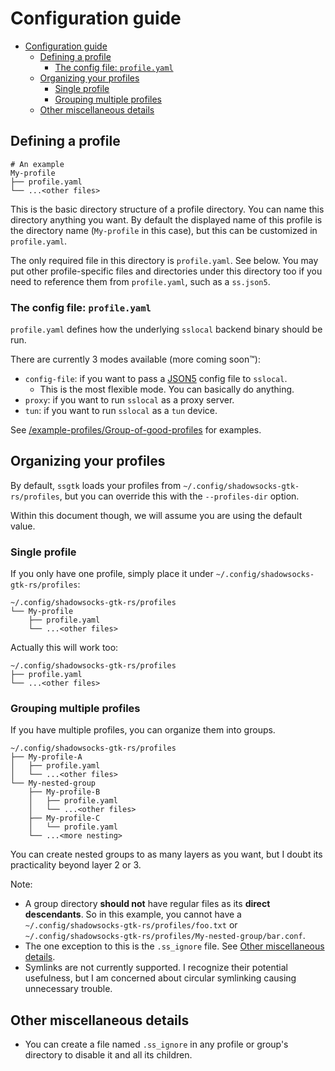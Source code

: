 
# Configuration guide

- [Configuration guide](#configuration-guide)
  - [Defining a profile](#defining-a-profile)
    - [The config file: `profile.yaml`](#the-config-file-profileyaml)
  - [Organizing your profiles](#organizing-your-profiles)
    - [Single profile](#single-profile)
    - [Grouping multiple profiles](#grouping-multiple-profiles)
  - [Other miscellaneous details](#other-miscellaneous-details)

## Defining a profile

```
# An example
My-profile
├── profile.yaml
└── ...<other files>
```

This is the basic directory structure of a profile directory. You can name this directory anything you want.
By default the displayed name of this profile is the directory name (`My-profile` in this case),
but this can be customized in `profile.yaml`.

The only required file in this directory is `profile.yaml`. See below.
You may put other profile-specific files and directories under this directory too
if you need to reference them from `profile.yaml`, such as a `ss.json5`.

### The config file: `profile.yaml`

`profile.yaml` defines how the underlying `sslocal` backend binary should be run.

There are currently 3 modes available (more coming soon™️):
 - `config-file`: if you want to pass a [JSON5](https://json5.org/) config file to `sslocal`.
   - This is the most flexible mode. You can basically do anything.
 - `proxy`: if you want to run `sslocal` as a proxy server.
 - `tun`: if you want to run `sslocal` as a `tun` device.

See [/example-profiles/Group-of-good-profiles](/example-profiles/Group-of-good-profiles) for examples.

## Organizing your profiles

By default, `ssgtk` loads your profiles from `~/.config/shadowsocks-gtk-rs/profiles`,
but you can override this with the `--profiles-dir` option.

Within this document though, we will assume you are using the default value.

### Single profile

If you only have one profile, simply place it under `~/.config/shadowsocks-gtk-rs/profiles`:

```
~/.config/shadowsocks-gtk-rs/profiles
└── My-profile
    ├── profile.yaml
    └── ...<other files>
```

Actually this will work too:
```
~/.config/shadowsocks-gtk-rs/profiles
├── profile.yaml
└── ...<other files>
```

### Grouping multiple profiles

If you have multiple profiles, you can organize them into groups.

```
~/.config/shadowsocks-gtk-rs/profiles
├── My-profile-A
│   ├── profile.yaml
│   └── ...<other files>
└── My-nested-group
    ├── My-profile-B
    │   ├── profile.yaml
    │   └── ...<other files>
    ├── My-profile-C
    │   └── profile.yaml
    └── ...<more nesting>
```

You can create nested groups to as many layers as you want, but I doubt its practicality beyond layer 2 or 3.

Note:
 - A group directory **should not** have regular files as its **direct descendants**.
     So in this example, you cannot have a `~/.config/shadowsocks-gtk-rs/profiles/foo.txt`
     or `~/.config/shadowsocks-gtk-rs/profiles/My-nested-group/bar.conf`.
 - The one exception to this is the `.ss_ignore` file. See [Other miscellaneous details](#other-miscellaneous-details).
 - Symlinks are not currently supported. I recognize their potential usefulness,
     but I am concerned about circular symlinking causing unnecessary trouble.

## Other miscellaneous details

 - You can create a file named `.ss_ignore` in any profile or group's directory
     to disable it and all its children.
